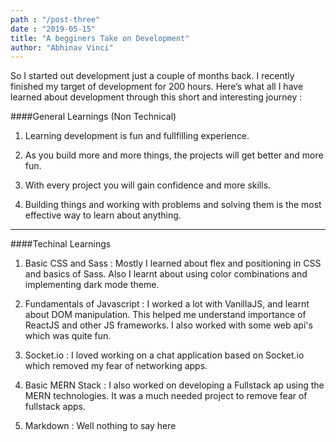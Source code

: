 ```yaml
---
path : "/post-three"
date : "2019-05-15"
title: "A begginers Take on Development"
author: "Abhinav Vinci"
---
```


So I started out development just a couple of months back. I recently finished my target of development for 200 hours. Here’s what all I have learned about development  through this short and interesting journey :

 ####General Learnings (Non Technical)
 
1. Learning development is fun and fullfilling experience.

2. As you build more and more things, the projects will get better and more fun.

3. With every project you will gain confidence and more skills.

4. Building things and working with problems and solving them is the most effective way to learn about anything.


---

 ####Techinal Learnings 

1. Basic CSS and Sass : Mostly I learned about flex and positioning in CSS and basics of Sass. 
Also I learnt about using color combinations and implementing dark mode theme. 
<!-- Here are some interseting blogs and articles which helped me learn CSS.   -->

2. Fundamentals of Javascript : I worked a lot with VanillaJS, and learnt about DOM manipulation. 
This helped me understand importance of ReactJS and other JS frameworks. I also worked with some web api's which was quite fun.

3. Socket.io : I loved working on a chat application based on Socket.io which removed my fear of networking apps.

4. Basic MERN Stack : I also worked on developing a Fullstack ap using the MERN technologies. It was a much needed project to remove fear of fullstack apps. 

5. Markdown : Well nothing to say here 


